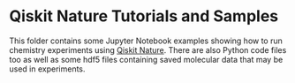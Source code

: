 # Qiskit Nature Tutorials and Samples

This folder contains some Jupyter Notebook examples showing how to run chemistry experiments using
[Qiskit Nature](https://qiskit-community.github.io/qiskit-nature/). There are also Python code files too as well as some hdf5 files containing saved
molecular data that may be used in experiments.
